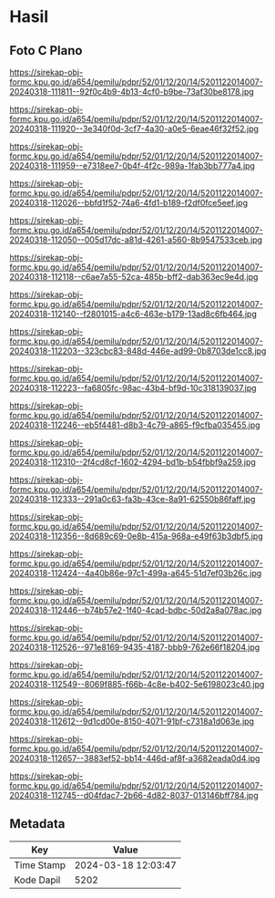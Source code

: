 # Hasil

## Foto C Plano

https://sirekap-obj-formc.kpu.go.id/a654/pemilu/pdpr/52/01/12/20/14/5201122014007-20240318-111811--92f0c4b9-4b13-4cf0-b9be-73af30be8178.jpg

https://sirekap-obj-formc.kpu.go.id/a654/pemilu/pdpr/52/01/12/20/14/5201122014007-20240318-111920--3e340f0d-3cf7-4a30-a0e5-6eae46f32f52.jpg

https://sirekap-obj-formc.kpu.go.id/a654/pemilu/pdpr/52/01/12/20/14/5201122014007-20240318-111959--e7318ee7-0b4f-4f2c-989a-1fab3bb777a4.jpg

https://sirekap-obj-formc.kpu.go.id/a654/pemilu/pdpr/52/01/12/20/14/5201122014007-20240318-112026--bbfd1f52-74a6-4fd1-b189-f2df0fce5eef.jpg

https://sirekap-obj-formc.kpu.go.id/a654/pemilu/pdpr/52/01/12/20/14/5201122014007-20240318-112050--005d17dc-a81d-4261-a560-8b9547533ceb.jpg

https://sirekap-obj-formc.kpu.go.id/a654/pemilu/pdpr/52/01/12/20/14/5201122014007-20240318-112118--c6ae7a55-52ca-485b-bff2-dab363ec9e4d.jpg

https://sirekap-obj-formc.kpu.go.id/a654/pemilu/pdpr/52/01/12/20/14/5201122014007-20240318-112140--f2801015-a4c6-463e-b179-13ad8c6fb464.jpg

https://sirekap-obj-formc.kpu.go.id/a654/pemilu/pdpr/52/01/12/20/14/5201122014007-20240318-112203--323cbc83-848d-446e-ad99-0b8703de1cc8.jpg

https://sirekap-obj-formc.kpu.go.id/a654/pemilu/pdpr/52/01/12/20/14/5201122014007-20240318-112223--fa6805fc-98ac-43b4-bf9d-10c318139037.jpg

https://sirekap-obj-formc.kpu.go.id/a654/pemilu/pdpr/52/01/12/20/14/5201122014007-20240318-112246--eb5f4481-d8b3-4c79-a865-f9cfba035455.jpg

https://sirekap-obj-formc.kpu.go.id/a654/pemilu/pdpr/52/01/12/20/14/5201122014007-20240318-112310--2f4cd8cf-1602-4294-bd1b-b54fbbf9a259.jpg

https://sirekap-obj-formc.kpu.go.id/a654/pemilu/pdpr/52/01/12/20/14/5201122014007-20240318-112333--291a0c63-fa3b-43ce-8a91-62550b86faff.jpg

https://sirekap-obj-formc.kpu.go.id/a654/pemilu/pdpr/52/01/12/20/14/5201122014007-20240318-112356--8d689c69-0e8b-415a-968a-e49f63b3dbf5.jpg

https://sirekap-obj-formc.kpu.go.id/a654/pemilu/pdpr/52/01/12/20/14/5201122014007-20240318-112424--4a40b86e-97c1-499a-a645-51d7ef03b26c.jpg

https://sirekap-obj-formc.kpu.go.id/a654/pemilu/pdpr/52/01/12/20/14/5201122014007-20240318-112446--b74b57e2-1f40-4cad-bdbc-50d2a8a078ac.jpg

https://sirekap-obj-formc.kpu.go.id/a654/pemilu/pdpr/52/01/12/20/14/5201122014007-20240318-112526--971e8169-9435-4187-bbb9-762e66f18204.jpg

https://sirekap-obj-formc.kpu.go.id/a654/pemilu/pdpr/52/01/12/20/14/5201122014007-20240318-112549--8069f885-f66b-4c8e-b402-5e6198023c40.jpg

https://sirekap-obj-formc.kpu.go.id/a654/pemilu/pdpr/52/01/12/20/14/5201122014007-20240318-112612--9d1cd00e-8150-4071-91bf-c7318a1d063e.jpg

https://sirekap-obj-formc.kpu.go.id/a654/pemilu/pdpr/52/01/12/20/14/5201122014007-20240318-112657--3883ef52-bb14-446d-af8f-a3682eada0d4.jpg

https://sirekap-obj-formc.kpu.go.id/a654/pemilu/pdpr/52/01/12/20/14/5201122014007-20240318-112745--d04fdac7-2b66-4d82-8037-013146bff784.jpg


## Metadata

| Key        | Value               |
| ---------- | ------------------- |
| Time Stamp | 2024-03-18 12:03:47 |
| Kode Dapil | 5202                |



